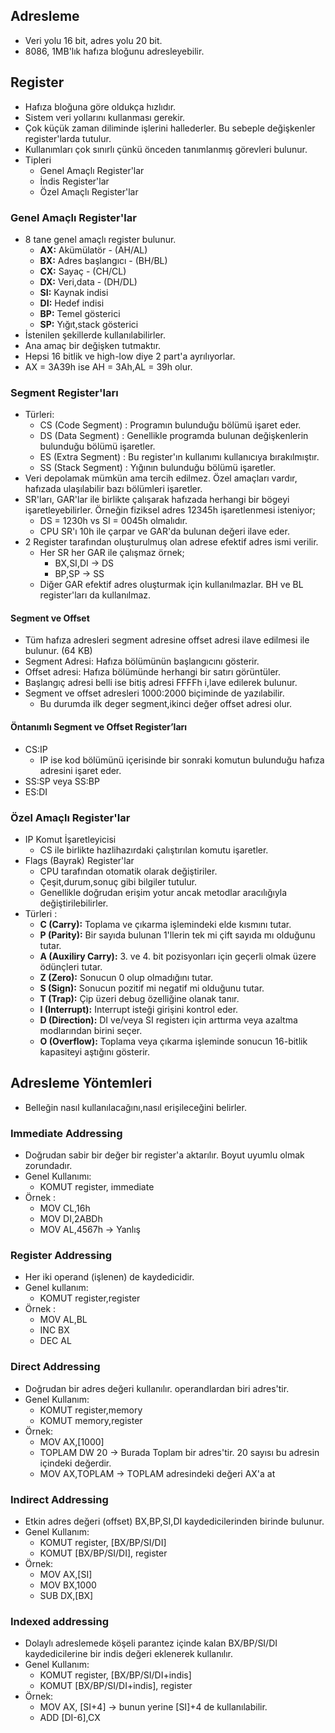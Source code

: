 ## Adresleme
- Veri yolu 16 bit, adres yolu 20 bit.
- 8086, 1MB'lık hafıza bloğunu adresleyebilir.

## Register
- Hafıza bloğuna göre oldukça hızlıdır.
- Sistem veri yollarını kullanması gerekir.
- Çok küçük zaman diliminde işlerini hallederler. Bu sebeple değişkenler register'larda tutulur.
- Kullanımları çok sınırlı çünkü önceden tanımlanmış görevleri bulunur.
- Tipleri
    - Genel Amaçlı Register'lar
    - İndis Register'lar
    - Özel Amaçlı Register'lar

### Genel Amaçlı Register'lar
- 8 tane genel amaçlı register bulunur.
    - **AX:** Akümülatör - (AH/AL)
    - **BX:** Adres başlangıcı - (BH/BL)
    - **CX:** Sayaç - (CH/CL)
    - **DX:** Veri,data - (DH/DL)
    - **SI:** Kaynak indisi
    - **DI:** Hedef indisi
    - **BP:** Temel gösterici
    - **SP:** Yığıt,stack gösterici
- İstenilen şekillerde kullanılabilirler.
- Ana amaç bir değişken tutmaktır.
- Hepsi 16 bitlik ve high-low diye 2 part'a ayrılıyorlar.
- AX = 3A39h ise AH = 3Ah,AL = 39h olur.

### Segment Register'ları
- Türleri:
    - CS (Code Segment) : Programın bulunduğu bölümü işaret eder.
    - DS (Data Segment) : Genellikle programda bulunan değişkenlerin bulunduğu bölümü işaretler.
    - ES (Extra Segment) : Bu register'ın kullanımı kullanıcıya bırakılmıştır.
    - SS (Stack Segment) : Yığının bulunduğu bölümü işaretler.
- Veri depolamak mümkün ama tercih edilmez. Özel amaçları vardır, hafızada ulaşılabilir bazı bölümleri işaretler.
- SR'ları, GAR'lar ile birlikte çalışarak hafızada herhangi bir bögeyi işaretleyebilirler. Örneğin fiziksel adres 12345h işaretlenmesi isteniyor;
    - DS = 1230h vs SI = 0045h olmalıdır.
    - CPU SR'ı 10h ile çarpar ve GAR'da bulunan değeri ilave eder.
- 2 Register tarafından oluşturulmuş olan adrese efektif adres ismi verilir.
    - Her SR her GAR ile çalışmaz örnek;
        - BX,SI,DI -> DS
        - BP,SP -> SS
    - Diğer GAR efektif adres oluşturmak için kullanılmazlar. BH ve BL register'ları da kullanılmaz.
#### Segment ve Offset
- Tüm hafıza adresleri segment adresine offset adresi ilave edilmesi ile bulunur. (64 KB)
- Segment Adresi: Hafıza bölümünün başlangıcını gösterir.
- Offset adresi: Hafıza bölümünde herhangi bir satırı görüntüler.
- Başlangıç adresi belli ise bitiş adresi FFFFh i,lave edilerek bulunur.
- Segment ve offset adresleri 1000:2000 biçiminde de yazılabilir.
    - Bu durumda ilk deger segment,ikinci değer offset adresi olur.

#### Öntanımlı Segment ve Offset Register’ları
- CS:IP
    - IP ise kod bölümünü içerisinde bir sonraki komutun bulunduğu hafıza adresini işaret eder.
- SS:SP veya SS:BP
- ES:DI

### Özel Amaçlı Register'lar
- IP Komut İşaretleyicisi
    - CS ile birlikte hazlihazırdaki çalıştırılan komutu işaretler.
- Flags (Bayrak) Register'lar
    - CPU tarafından otomatik olarak değiştiriler.
    - Çeşit,durum,sonuç gibi bilgiler tutulur.
    - Genellikle doğrudan erişim yotur ancak metodlar aracılığıyla değiştirilebilirler.
- Türleri :
    - **C (Carry):** Toplama ve çıkarma işlemindeki elde kısmını tutar.
    - **P (Parity):** Bir sayıda bulunan 1'llerin tek mi çift sayıda mı olduğunu tutar.
    - **A (Auxiliry Carry):** 3. ve 4. bit pozisyonları için geçerli olmak üzere ödünçleri tutar.
    - **Z (Zero):** Sonucun 0 olup olmadığını tutar.
    - **S (Sign):** Sonucun pozitif mi negatif mi olduğunu tutar.
    - **T (Trap):** Çip üzeri debug özelliğine olanak tanır.
    - **I (Interrupt):** Interrupt isteği girişini kontrol eder.
    - **D (Direction):** DI ve/veya SI registerı için arttırma veya azaltma modlarından birini seçer.
    - **O (Overflow):** Toplama veya çıkarma işleminde sonucun 16-bitlik kapasiteyi aştığını gösterir.

## Adresleme Yöntemleri
- Belleğin nasıl kullanılacağını,nasıl erişileceğini belirler.

### Immediate Addressing
- Doğrudan sabir bir değer bir register'a aktarılır. Boyut uyumlu olmak zorundadır.
- Genel Kullanımı:
    - KOMUT register, immediate
- Örnek : 
    - MOV CL,16h
    - MOV DI,2ABDh
    - MOV AL,4567h  -> Yanlış

### Register Addressing
- Her iki operand (işlenen) de kaydedicidir.
- Genel kullanım:
    - KOMUT register,register
- Örnek :
    - MOV AL,BL
    - INC BX
    - DEC AL

### Direct Addressing
- Doğrudan bir adres değeri kullanılır. operandlardan biri adres'tir.
- Genel Kullanım:
    - KOMUT register,memory
    - KOMUT memory,register
- Örnek:
    - MOV AX,[1000]
    - TOPLAM DW 20 -> Burada Toplam bir adres'tir. 20 sayısı bu adresin içindeki değerdir.
    - MOV AX,TOPLAM -> TOPLAM adresindeki değeri AX'a at

### Indirect Addressing
- Etkin adres değeri (offset) BX,BP,SI,DI kaydedicilerinden birinde bulunur.
- Genel Kullanım:
    - KOMUT register, [BX/BP/SI/DI]
    - KOMUT [BX/BP/SI/DI], register
- Örnek: 
    - MOV AX,[SI]
    - MOV BX,1000
    - SUB DX,[BX]

### Indexed addressing
- Dolaylı adreslemede köşeli parantez içinde kalan BX/BP/SI/DI kaydedicilerine bir indis değeri eklenerek kullanılır.
- Genel Kullanım: 
    - KOMUT register, [BX/BP/SI/DI+indis]
    - KOMUT [BX/BP/SI/DI+indis], register
- Örnek:
    - MOV AX, [SI+4] -> bunun yerine [SI]+4 de kullanılabilir. 
    - ADD [DI-6],CX


 

